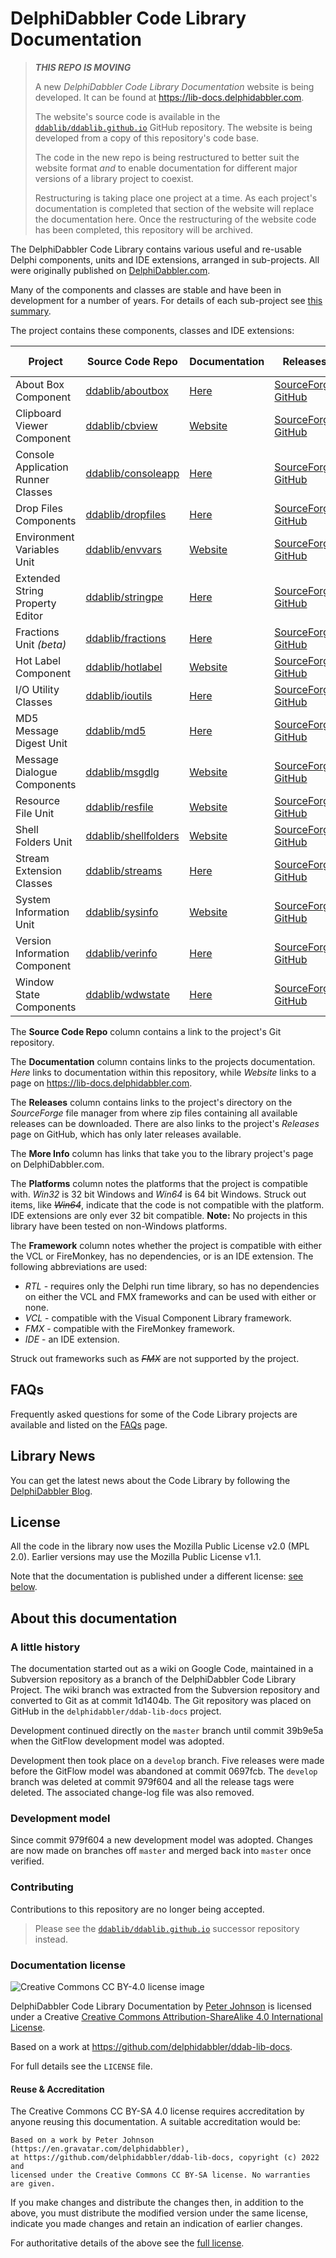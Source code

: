 # DelphiDabbler Code Library Documentation

> ***THIS REPO IS MOVING***
>
> A new *DelphiDabbler Code Library Documentation* website is being developed. It can be found at <https://lib-docs.delphidabbler.com>.
>
> The website's source code is available in the [`ddablib/ddablib.github.io`](https://github.com/ddablib/ddablib.github.io) GitHub repository. The website is being developed from a copy of this repository's code base.
>
> The code in the new repo is being restructured to better suit the website format *and* to enable documentation for different major versions of a library project to coexist.
>
> Restructuring is taking place one project at a time. As each project's documentation is completed that section of the website will replace the documentation here. Once the restructuring of the website code has been completed, this repository will be archived.

The DelphiDabbler Code Library contains various useful and re-usable Delphi components, units and IDE extensions, arranged in sub-projects. All were originally published on [DelphiDabbler.com](https://delphidabbler.com/).

Many of the components and classes are stable and have been in development for a number of years. For details of each sub-project see [this summary](Docs/Welcome.md).

The project contains these components, classes and IDE extensions:

| Project | Source Code Repo | Documentation | Releases | More Info |  Platforms | Framework |
| ------- | ---------------- | ------------- | -------- | --------- | --------- | --------- |
| About Box Component | [ddablib/aboutbox](https://github.com/ddablib/aboutbox) | [Here](Docs/AboutBox.md) | [SourceForge](https://sourceforge.net/projects/ddablib/files/aboutbox/)<br>[GitHub](https://github.com/ddablib/aboutbox/releases) | [Website](https://delphidabbler.com/software/aboutbox) | Win32<br>Win64 | VCL<br><strike>FMX</strike> |
| Clipboard Viewer Component | [ddablib/cbview](https://github.com/ddablib/cbview) | [Website](https://lib-docs.delphidabbler.com/CBView) | [SourceForge](https://sourceforge.net/projects/ddablib/files/cbview/)<br>[GitHub](https://github.com/ddablib/cbview/releases) | [Website](https://delphidabbler.com/software/cbview) | Win32<br>Win64 | VCL<br><strike>FMX</strike> |
| Console Application Runner Classes | [ddablib/consoleapp](https://github.com/ddablib/consoleapp) | [Here](Docs/ConsoleApp.md) | [SourceForge](https://sourceforge.net/projects/ddablib/files/consoleapp/)<br>[GitHub](https://github.com/ddablib/consoleapp/releases) | [Website](https://delphidabbler.com/software/consoleapp) | Win32<br>Win64 | RTL |
| Drop Files Components | [ddablib/dropfiles](https://github.com/ddablib/dropfiles) | [Here](Docs/DropFilesComponents.md) | [SourceForge](https://sourceforge.net/projects/ddablib/files/dropfiles/)<br>[GitHub](https://github.com/ddablib/dropfiles/releases) | [Website](https://delphidabbler.com/software/dropfiles) | Win32<br>Win64 | VCL<br><strike>FMX</strike> |
| Environment Variables Unit | [ddablib/envvars](https://github.com/ddablib/envvars) | [Website](https://lib-docs.delphidabbler.com/EnvVars/) | [SourceForge](https://sourceforge.net/projects/ddablib/files/envvars/)<br>[GitHub](https://github.com/ddablib/envvars/releases) | [Website](https://delphidabbler.com/software/envvars) | Win32<br>Win64 | VCL<br>FMX |
| Extended String Property Editor | [ddablib/stringpe](https://github.com/ddablib/stringpe) | [Here](Docs/StringPE.md) | [SourceForge](https://sourceforge.net/projects/ddablib/files/stringpe/)<br>[GitHub](https://github.com/ddablib/stringpe/releases) | [Website](https://delphidabbler.com/software/stringpe) | Win32<br><strike>Win64</strike> | IDE |
| Fractions Unit *(beta)* | [ddablib/fractions](https://github.com/ddablib/fractions) | [Here](Docs/Fractions.md) | [SourceForge](https://sourceforge.net/projects/ddablib/files/fractions/)<br>[GitHub](https://github.com/ddablib/fractions/releases) | [Website](https://delphidabbler.com/software/fractions) | Win32<br>Win64 | RTL |
| Hot Label Component | [ddablib/hotlabel](https://github.com/ddablib/hotlabel) | [Website](https://lib-docs.delphidabbler.com/HotLabel/) | [SourceForge](https://sourceforge.net/projects/ddablib/files/hotlabel/)<br>[GitHub](https://github.com/ddablib/hotlabel/releases) | [Website](https://delphidabbler.com/software/hotlabel) | Win32<br>Win64 | VCL<br><strike>FMX</strike> |
| I/O Utility Classes | [ddablib/ioutils](https://github.com/ddablib/ioutils) | [Here](Docs/IOUtils.md) | [SourceForge](https://sourceforge.net/projects/ddablib/files/ioutils/)<br>[GitHub](https://github.com/ddablib/ioutils/releases) | [Website](http://delphidabbler.com/software/ioutils) | Win32<br>Win64 | RTL |
| MD5 Message Digest Unit | [ddablib/md5](https://github.com/ddablib/md5) | [Here](Docs/MD5.md) | [SourceForge](https://sourceforge.net/projects/ddablib/files/md5/)<br>[GitHub](https://github.com/ddablib/md5/releases) | [Website](https://delphidabbler.com/software/md5) | Win32<br>Win64 | RTL |
| Message Dialogue Components | [ddablib/msgdlg](https://github.com/ddablib/msgdlg) | [Website](https://lib-docs.delphidabbler.com/MsgDlg/) | [SourceForge](https://sourceforge.net/projects/ddablib/files/msgdlg/)<br>[GitHub](https://github.com/ddablib/msgdlg/releases) | [Website](https://delphidabbler.com/software/msgdlg)| Win32<br>Win64 | VCL<br><strike>FMX</strike> |
| Resource File Unit | [ddablib/resfile](https://github.com/ddablib/resfile) | [Website](https://lib-docs.delphidabbler.com/ResFile/) | [SourceForge](https://sourceforge.net/projects/ddablib/files/resfile/)<br>[GitHub](https://github.com/ddablib/resfile/releases) | [Website](https://delphidabbler.com/software/resfile) | Win32<br>Win64 | RTL |
| Shell Folders Unit | [ddablib/shellfolders](https://github.com/ddablib/shellfolders) | [Website](https://lib-docs.delphidabbler.com/ShellFolders/) | [SourceForge](https://sourceforge.net/projects/ddablib/files/shellfolders/)<br>[GitHub](https://github.com/ddablib/shellfolders/releases) | [Website](https://delphidabbler.com/software/shellfolders) | Win32<br>Win64 | VCL<br><strike>FMX</strike> |
| Stream Extension Classes | [ddablib/streams](https://github.com/ddablib/streams) | [Here](Docs/Streams.md) | [SourceForge](https://sourceforge.net/projects/ddablib/files/streams/)<br>[GitHub](https://github.com/ddablib/streams/releases) | [Website](https://delphidabbler.com/software/streams) | Win32<br>Win64 | RTL |
| System Information Unit | [ddablib/sysinfo](https://github.com/ddablib/sysinfo) | [Website](https://lib-docs.delphidabbler.com/SysInfo/) | [SourceForge](https://sourceforge.net/projects/ddablib/files/sysinfo/)<br>[GitHub](https://github.com/ddablib/sysinfo/releases) | [Website](https://delphidabbler.com/software/sysinfo) | Win32<br>Win64 | RTL |
| Version Information Component | [ddablib/verinfo](https://github.com/ddablib/verinfo) | [Here](Docs/VerInfo.md) | [SourceForge](https://sourceforge.net/projects/ddablib/files/verinfo/)<br>[GitHub](https://github.com/ddablib/verinfo/releases) | [Website](https://delphidabbler.com/software/verinfo) | Win32<br>Win64 | VCL<br>FMX |
| Window State Components | [ddablib/wdwstate](https://github.com/ddablib/wdwstate) | [Here](Docs/WindowStateComponents.md) | [SourceForge](https://sourceforge.net/projects/ddablib/files/wdwstate/)<br>[GitHub](https://github.com/ddablib/wdwstate/releases) | [Website](https://delphidabbler.com/software/wdwstate) | Win32<br>Win64 | VCL<br><strike>FMX</strike> |

The **Source Code Repo** column contains a link to the project's Git repository.

The **Documentation** column contains links to the projects documentation. _Here_ links to documentation within this repository, while _Website_ links to a page on <https://lib-docs.delphidabbler.com>.

The **Releases** column contains links to the project's directory on the *SourceForge* file manager from where zip files containing all available releases can be downloaded. There are also links to the project's _Releases_ page on GitHub, which has only later releases available.

The **More Info** column has links that take you to the library project's page on DelphiDabbler.com.

The **Platforms** column notes the platforms that the project is compatible with. *Win32* is 32 bit Windows and *Win64* is 64 bit Windows. Struck out items, like *<strike>Win64</strike>*, indicate that the code is not compatible with the platform. IDE extensions are only ever 32 bit compatible. **Note:** No projects in this library have been tested on non-Windows platforms.

The **Framework** column notes whether the project is compatible with either the VCL or FireMonkey, has no dependencies, or is an IDE extension. The following abbreviations are used:

  * *RTL* - requires only the Delphi run time library, so has no dependencies on either the VCL and FMX frameworks and can be used with either or none.
  * *VCL* - compatible with the Visual Component Library framework.
  * *FMX* - compatible with the FireMonkey framework.
  * *IDE* - an IDE extension.

Struck out frameworks such as *<strike>FMX</strike>* are not supported by the project.

## FAQs

Frequently asked questions for some of the Code Library projects are available and listed on the [FAQs](FAQs/FAQs.md) page.

## Library News

You can get the latest news about the Code Library by following the [DelphiDabbler Blog](https://delphidabbler.blogspot.com/).

## License

All the code in the library now uses the Mozilla Public License v2.0 (MPL 2.0). Earlier versions may use the Mozilla Public License v1.1.

Note that the documentation is published under a different license: [see below](#documentation-license).

## About this documentation

### A little history

The documentation started out as a wiki on Google Code, maintained in a Subversion repository as a branch of the DelphiDabbler Code Library Project. The wiki branch was extracted from the Subversion repository and converted to Git as at commit 1d1404b. The Git repository was placed on GitHub in the `delphidabbler/ddab-lib-docs` project.

Development continued directly on the `master` branch until commit 39b9e5a when the GitFlow development model was adopted.

Development then took place on a `develop` branch. Five releases were made before the GitFlow model was abandoned at commit 0697fcb. The `develop` branch was deleted at commit 979f604 and all the release tags were deleted. The associated change-log file was also removed.

### Development model

Since commit 979f604 a new development model was adopted. Changes are now made on branches off `master` and merged back into `master` once verified.

### Contributing

Contributions to this repository are no longer being accepted.

> Please see the  [`ddablib/ddablib.github.io`](https://github.com/ddablib/ddablib.github.io) successor repository instead.

### Documentation license

![Creative Commons CC BY-4.0 license image](https://i.creativecommons.org/l/by-sa/4.0/88x31.png)

DelphiDabbler Code Library Documentation by [Peter Johnson](https://en.gravatar.com/delphidabbler) is licensed under a Creative [Creative Commons Attribution-ShareAlike 4.0 International License](http://creativecommons.org/licenses/by-sa/4.0/).

Based on a work at https://github.com/delphidabbler/ddab-lib-docs.

For full details see the `LICENSE` file.

#### Reuse & Accreditation

The Creative Commons CC BY-SA 4.0 license requires accreditation by anyone reusing this documentation.  A suitable accreditation would be:

```text
Based on a work by Peter Johnson (https://en.gravatar.com/delphidabbler),
at https://github.com/delphidabbler/ddab-lib-docs, copyright (c) 2022 and
licensed under the Creative Commons CC BY-SA license. No warranties are given.
```

If you make changes and distribute the changes then, in addition to the above, you must distribute the modified version under the same license, indicate you made changes and retain an indication of earlier changes.

For authoritative details of the above see the [full license](https://creativecommons.org/licenses/by-sa/4.0/legalcode).
